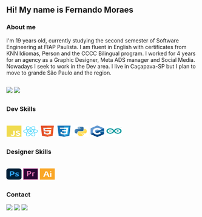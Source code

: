 ## Hi! My name is Fernando Moraes

### About me
I'm 19 years old, currently studying the second semester of Software Engineering at FIAP Paulista. I am fluent in English with certificates from KNN Idiomas, Person and the CCCC Bilingual program. I worked for 4 years for an agency as a Graphic Designer, Meta ADS manager and Social Media. Nowadays I seek to work in the Dev area. I live in Caçapava-SP but I plan to move to grande São Paulo and the region.

## 

<div>
  <img height="180cm" src="https://github-readme-stats.vercel.app/api?username=fernmoraes&show_icons=true&theme=apprentice&include_all_commits=true&count_private=true"/>
  <img height="180cm" src="https://github-readme-stats.vercel.app/api/top-langs/?username=fernmoraes&layout=compact&langs_count=16&theme=apprentice"/>
</div>

##

### Dev Skills
<div style="display: inline_block"><br>
  <img align="center" alt="Fer-Js" height="30" width="40" src="https://raw.githubusercontent.com/devicons/devicon/master/icons/javascript/javascript-plain.svg">
  <img align="center" alt="Fer-React" height="30" width="40" src="https://raw.githubusercontent.com/devicons/devicon/master/icons/react/react-original.svg">
  <img align="center" alt="Fer-HTML" height="30" width="40" src="https://raw.githubusercontent.com/devicons/devicon/master/icons/html5/html5-original.svg">
  <img align="center" alt="Fer-CSS" height="30" width="40" src="https://raw.githubusercontent.com/devicons/devicon/master/icons/css3/css3-original.svg">
  <img align="center" alt="Fer-Python" height="30" width="40" src="https://raw.githubusercontent.com/devicons/devicon/master/icons/python/python-original.svg">
  <img align="center" alt="Fer-Cplusplus" height="30" width="40" src="https://github.com/devicons/devicon/blob/master/icons/cplusplus/cplusplus-original.svg">
  <img align="center" alt="Fer-Arduino" height="30" width="40" src="https://github.com/devicons/devicon/blob/master/icons/arduino/arduino-original.svg">
</div>

##

### Designer Skills
<div style="display: inline_block"><br>
  <img align="center" alt="Fer-Ps" height="30" width="40" src="https://github.com/devicons/devicon/blob/master/icons/photoshop/photoshop-original.svg">
  <img align="center" alt="Fer-Pr" height="30" width="40" src="https://github.com/devicons/devicon/blob/master/icons/premierepro/premierepro-original.svg">
  <img align="center" alt="Fer-Ai" height="30" width="40" src="https://github.com/devicons/devicon/blob/master/icons/illustrator/illustrator-plain.svg">
</div>
  
  ##

 ### Contact
<div> 
  <a href="https://www.instagram.com/fer.nmoraes" target="_blank"><img src="https://img.shields.io/badge/-Instagram-%23E4405F?style=for-the-badge&logo=instagram&logoColor=white" target="_blank"></a> 
  <a href = "mailto:fernandinhocpv10@gmail.com"><img src="https://img.shields.io/badge/-Gmail-%23333?style=for-the-badge&logo=gmail&logoColor=white" target="_blank"></a>
  <a href="https://www.linkedin.com/in/fernando-navajas-moraes-2aa4562b6/" target="_blank"><img src="https://img.shields.io/badge/-LinkedIn-%230077B5?style=for-the-badge&logo=linkedin&logoColor=white" target="_blank"></a> 
  
</div>
